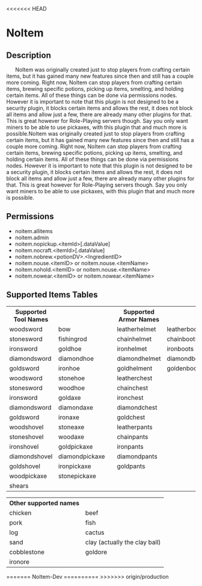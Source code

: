 <<<<<<< HEAD
# NoItem #
## Description ##
<p>&nbsp;&nbsp;&nbsp;&nbsp;&nbsp;&nbsp;NoItem was originally created just to stop players from crafting certain items, but it has gained many new features since then 
and still has a couple more coming. Right now, NoItem can stop players from crafting certain items, brewing specific potions, picking up items,
smelting, and holding certain items. All of these things can be done via permissions nodes. However it is important to note that this plugin is not
designed to be a security plugin, it blocks certain items and allows the rest, it does not block all items and allow just a few, there are already many
other plugins for that. This is great however for Role-Playing servers though. Say you only want miners to be able to use pickaxes, with this plugin that
and much more is possible.NoItem was originally created just to stop players from crafting certain items, but it has gained many new features since then and
still has a couple more coming. Right now, NoItem can stop players from crafting certain items, brewing specific potions, picking up items, smelting, and holding
certain items. All of these things can be done via permissions nodes. However it is important to note that this plugin is not designed to be a security
plugin, it blocks certain items and allows the rest, it does not block all items and allow just a few, there are already many other plugins for that. This
is great however for Role-Playing servers though. Say you only want miners to be able to use pickaxes, with this plugin that and much more is possible.</p>

## Permissions ##
- noitem.allitems
- noitem.admin
- noitem.nopickup.&lt;itemId&gt;[.dataValue]
- noitem.nocraft.&lt;itemId&gt;[.dataValue]
- noitem.nobrew.&lt;potionDV&gt;.&lt;IngredientID&gt;
- noitem.nouse.&lt;itemID&gt; or noitem.nouse.&lt;itemName&gt;
- noitem.nohold.&lt;itemID&gt; or noitem.nouse.&lt;itemName&gt;
- noitem.nowear.&lt;itemID&gt; or noitem.nowear.&lt;itemName&gt;

## Supported Items Tables ##
<table>
<tr><th>Supported Tool Names</th>       <th></th>                   <th></th>   <th>Supported Armor Names</th>  <th></th>               </tr>
<tr><td>woodsword</td>                  <td>bow</td>                <td></td>   <td>leatherhelmet</td>          <td>leatherboots</td>   </tr>
<tr><td>stonesword</td>                 <td>fishingrod</td>         <td></td>   <td>chainhelmet</td>            <td>chainboots</td>     </tr>
<tr><td>ironsword</td>                  <td>goldhoe</td>            <td></td>   <td>ironhelmet</td>             <td>ironboots</td>      </tr>
<tr><td>diamondsword</td>               <td>diamondhoe</td>         <td></td>   <td>diamondhelmet</td>          <td>diamondboots</td>   </tr>
<tr><td>goldsword</td>                  <td>ironhoe</td>            <td></td>   <td>goldhelment</td>            <td>goldenboots</td>    </tr>
<tr><td>woodsword</td>                  <td>stonehoe</td>           <td></td>   <td>leatherchest</td>           <td></td>               </tr>
<tr><td>stonesword</td>                 <td>woodhoe</td>            <td></td>   <td>chainchest</td>             <td></td>               </tr>
<tr><td>ironsword</td>                  <td>goldaxe</td>            <td></td>   <td>ironchest</td>              <td></td>               </tr>
<tr><td>diamondsword</td>               <td>diamondaxe</td>         <td></td>   <td>diamondchest</td>           <td></td>               </tr>
<tr><td>goldsword</td>                  <td>ironaxe</td>            <td></td>   <td>goldchest</td>              <td></td>               </tr>
<tr><td>woodshovel</td>                 <td>stoneaxe</td>           <td></td>   <td>leatherpants</td>           <td></td>               </tr>
<tr><td>stoneshovel</td>                <td>woodaxe</td>            <td></td>   <td>chainpants</td>             <td></td>               </tr>
<tr><td>ironshovel</td>                 <td>goldpickaxe</td>        <td></td>   <td>ironpants</td>              <td></td>               </tr>
<tr><td>diamondshovel</td>              <td>diamondpickaxe</td>     <td></td>   <td>diamondpants</td>           <td></td>               </tr>
<tr><td>goldshovel</td>                 <td>ironpickaxe</td>        <td></td>   <td>goldpants</td>              <td></td>               </tr>
<tr><td>woodpickaxe</td>                <td>stonepickaxe</td>       <td></td>                                   <td></td>               </tr>
<tr><td>shears</td>                     <td></td>                   <td></td>   <td></td>                       <td></td>               </tr>
</table>

<table>
<tr><th>Other supported names</th>  <th></th>                               </tr>
<tr><td>chicken</td>                <td>beef</td>                           </tr>
<tr><td>pork</td>                   <td>fish</td>                           </tr>
<tr><td>log</td>                    <td>cactus</td>                         </tr>
<tr><td>sand</td>                   <td>clay (actually the clay ball)</td>  </tr>
<tr><td>cobblestone</td>            <td>goldore</td>                        </tr>
<tr><td>ironore</td>                <td></td>                               </tr>
</table>
=======
NoItem-Dev
==========
>>>>>>> origin/production
